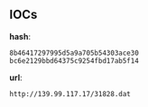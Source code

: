 
## IOCs

__hash__:

```text
8b46417297995d5a9a705b54303ace30
bc6e2129bbd64375c9254fbd17ab5f14
```
__url__:

```text
http://139.99.117.17/31828.dat
```